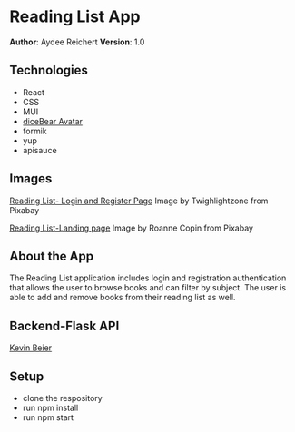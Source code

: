 # Reading List App

**Author**: Aydee Reichert
**Version**: 1.0

## Technologies

- React 
- CSS
- MUI
- [diceBear Avatar](https://avatars.dicebear.com/)
- formik
- yup
- apisauce

## Images
[Reading List- Login and Register Page](https://pixabay.com/photos/clouds-mountains-heaven-blue-sky-2275897/)
Image by Twighlightzone from Pixabay 

[Reading List-Landing page](https://pixabay.com/photos/light-idea-girl-the-imagination-2188464/)
Image by Roanne Copin from Pixabay 
## About the App

The Reading List application includes login and registration authentication that allows the user to browse books and can filter by subject. The user is able to add and remove books from their reading list as well.

## Backend-Flask API
[Kevin Beier]( https://cae-bootstore.herokuapp.com)


## Setup
- clone the respository
- run npm install
- run npm start










